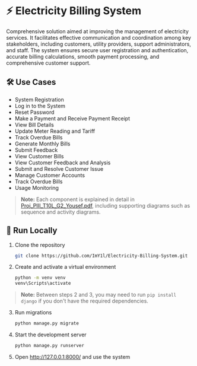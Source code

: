 # ⚡ Electricity Billing System
Comprehensive solution aimed at improving the management of electricity services. It facilitates effective communication and coordination among key stakeholders, including customers, utility providers, support administrators, and staff. The system ensures secure user registration and authentication, accurate billing calculations, smooth payment processing, and comprehensive customer support.

## 🛠️ Use Cases
- System Registration
- Log in to the System
- Reset Password
- Make a Payment and Receive Payment Receipt
- View Bill Details
- Update Meter Reading and Tariff
- Track Overdue Bills
- Generate Monthly Bills
- Submit Feedback
- View Customer Bills
- View Customer Feedback and Analysis
- Submit and Resolve Customer Issue
- Manage Customer Accounts
- Track Overdue Bills
- Usage Monitoring
> **Note:** Each component is explained in detail in [Proj_PIII_T10L_G2_Yousef.pdf](Proj_PIII_T10L_G2_Yousef.pdf), including supporting diagrams such as sequence and activity diagrams.

## 🚀 Run Locally
1. Clone the repository
   ```bash
   git clone https://github.com/ImY1l/Electricity-Billing-System.git
   ```
2. Create and activate a virtual environment
   ```bash
   python -m venv venv
   venv\Scripts\activate
   ```

> **Note:** Between steps 2 and 3, you may need to run `pip install django` if you don't have the required dependencies.

3. Run migrations
   ```bash
   python manage.py migrate
   ```
4. Start the development server
   ```bash
   python manage.py runserver
   ```
5. Open <http://127.0.0.1:8000/> and use the system
